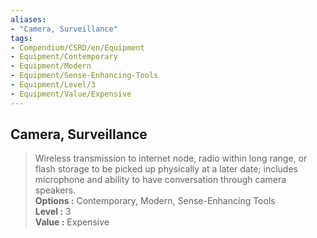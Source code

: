 ```yaml
---
aliases:
- "Camera, Surveillance"
tags:
- Compendium/CSRD/en/Equipment
- Equipment/Contemporary
- Equipment/Modern
- Equipment/Sense-Enhancing-Tools
- Equipment/Level/3
- Equipment/Value/Expensive
---
```


  
## Camera, Surveillance  
  
>Wireless transmission to internet node, radio within long range, or flash storage to be picked up physically at a later date; includes microphone and ability to have conversation through camera speakers.  
> **Options :** Contemporary, Modern, Sense-Enhancing Tools  
> **Level :** 3  
> **Value :** Expensive